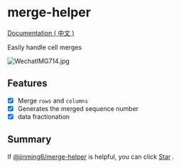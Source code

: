 # merge-helper

[Documentation ( 中文 )](https://jinming6.github.io/plugins/merge-helper.html)

Easily handle cell merges

![WechatIMG714.jpg](https://s2.loli.net/2024/08/17/zc5mqlusNWRG6Tf.png)

## Features

- [x] Merge `rows` and `columns`
- [x] Generates the merged sequence number
- [x] data fractionation

## Summary

If [@jinming6/merge-helper](https://github.com/Jinming6/merge-helper) is helpful, you can click [Star](<(https://github.com/Jinming6/merge-helper)>) .
